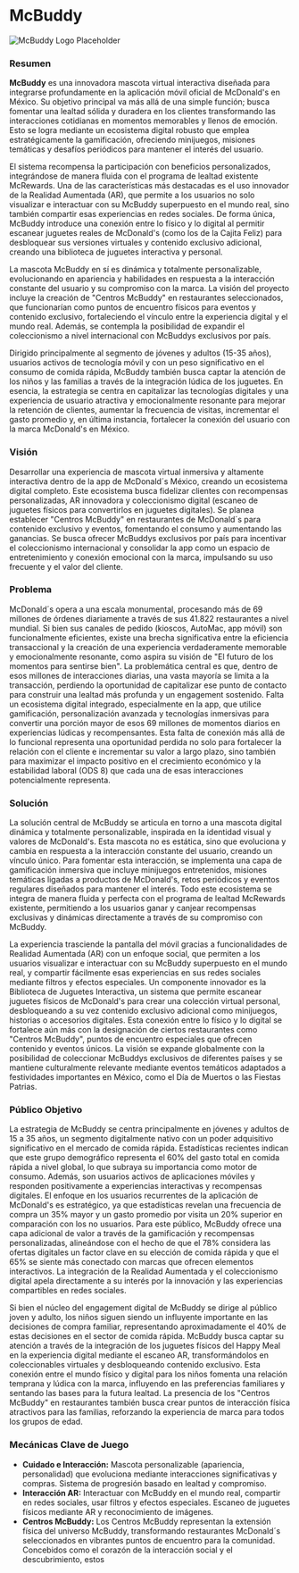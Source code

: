 # McBuddy

![McBuddy Logo Placeholder](McBUDDY.png)

### Resumen

**McBuddy** es una innovadora mascota virtual interactiva diseñada para integrarse profundamente en la aplicación móvil oficial de McDonald's en México. Su objetivo principal va más allá de una simple función; busca fomentar una lealtad sólida y duradera en los clientes transformando las interacciones cotidianas en momentos memorables y llenos de emoción. Esto se logra mediante un ecosistema digital robusto que emplea estratégicamente la gamificación, ofreciendo minijuegos, misiones temáticas y desafíos periódicos para mantener el interés del usuario.

El sistema recompensa la participación con beneficios personalizados, integrándose de manera fluida con el programa de lealtad existente McRewards. Una de las características más destacadas es el uso innovador de la Realidad Aumentada (AR), que permite a los usuarios no solo visualizar e interactuar con su McBuddy superpuesto en el mundo real, sino también compartir esas experiencias en redes sociales. De forma única, McBuddy introduce una conexión entre lo físico y lo digital al permitir escanear juguetes reales de McDonald's (como los de la Cajita Feliz) para desbloquear sus versiones virtuales y contenido exclusivo adicional, creando una biblioteca de juguetes interactiva y personal.

La mascota McBuddy en sí es dinámica y totalmente personalizable, evolucionando en apariencia y habilidades en respuesta a la interacción constante del usuario y su compromiso con la marca. La visión del proyecto incluye la creación de "Centros McBuddy" en restaurantes seleccionados, que funcionarían como puntos de encuentro físicos para eventos y contenido exclusivo, fortaleciendo el vínculo entre la experiencia digital y el mundo real. Además, se contempla la posibilidad de expandir el coleccionismo a nivel internacional con McBuddys exclusivos por país.

Dirigido principalmente al segmento de jóvenes y adultos (15-35 años), usuarios activos de tecnología móvil y con un peso significativo en el consumo de comida rápida, McBuddy también busca captar la atención de los niños y las familias a través de la integración lúdica de los juguetes. En esencia, la estrategia se centra en capitalizar las tecnologías digitales y una experiencia de usuario atractiva y emocionalmente resonante para mejorar la retención de clientes, aumentar la frecuencia de visitas, incrementar el gasto promedio y, en última instancia, fortalecer la conexión del usuario con la marca McDonald's en México.

### Visión

Desarrollar una experiencia de mascota virtual inmersiva y altamente interactiva dentro de la app de McDonald´s México, creando un ecosistema digital completo. Este ecosistema busca fidelizar clientes con recompensas personalizadas, AR innovadora y coleccionismo digital (escaneo de juguetes físicos para convertirlos en juguetes digitales). Se planea establecer "Centros McBuddy" en restaurantes de McDonald´s para contenido exclusivo y eventos, fomentando el consumo y aumentando las ganancias. Se busca ofrecer McBuddys exclusivos por país para incentivar el coleccionismo internacional y consolidar la app como un espacio de entretenimiento y conexión emocional con la marca, impulsando su uso frecuente y el valor del cliente.

### Problema

McDonald´s opera a una escala monumental, procesando más de 69 millones de órdenes diariamente a través de sus 41.822 restaurantes a nivel mundial. Si bien sus canales de pedido (kioscos, AutoMac, app móvil) son funcionalmente eficientes, existe una brecha significativa entre la eficiencia transaccional y la creación de una experiencia verdaderamente memorable y emocionalmente resonante, como aspira su visión de "El futuro de los momentos para sentirse bien". La problemática central es que, dentro de esos millones de interacciones diarias, una vasta mayoría se limita a la transacción, perdiendo la oportunidad de capitalizar ese punto de contacto para construir una lealtad más profunda y un engagement sostenido. Falta un ecosistema digital integrado, especialmente en la app, que utilice gamificación, personalización avanzada y tecnologías inmersivas para convertir una porción mayor de esos 69 millones de momentos diarios en experiencias lúdicas y recompensantes. Esta falta de conexión más allá de lo funcional representa una oportunidad perdida no solo para fortalecer la relación con el cliente e incrementar su valor a largo plazo, sino también para maximizar el impacto positivo en el crecimiento económico y la estabilidad laboral (ODS 8) que cada una de esas interacciones potencialmente representa.

### Solución

La solución central de McBuddy se articula en torno a una mascota digital dinámica y totalmente personalizable, inspirada en la identidad visual y valores de McDonald's. Esta mascota no es estática, sino que evoluciona y cambia en respuesta a la interacción constante del usuario, creando un vínculo único. Para fomentar esta interacción, se implementa una capa de gamificación inmersiva que incluye minijuegos entretenidos, misiones temáticas ligadas a productos de McDonald's, retos periódicos y eventos regulares diseñados para mantener el interés. Todo este ecosistema se integra de manera fluida y perfecta con el programa de lealtad McRewards existente, permitiendo a los usuarios ganar y canjear recompensas exclusivas y dinámicas directamente a través de su compromiso con McBuddy.

La experiencia trasciende la pantalla del móvil gracias a funcionalidades de Realidad Aumentada (AR) con un enfoque social, que permiten a los usuarios visualizar e interactuar con su McBuddy superpuesto en el mundo real, y compartir fácilmente esas experiencias en sus redes sociales mediante filtros y efectos especiales. Un componente innovador es la Biblioteca de Juguetes Interactiva, un sistema que permite escanear juguetes físicos de McDonald's para crear una colección virtual personal, desbloqueando a su vez contenido exclusivo adicional como minijuegos, historias o accesorios digitales. Esta conexión entre lo físico y lo digital se fortalece aún más con la designación de ciertos restaurantes como "Centros McBuddy", puntos de encuentro especiales que ofrecen contenido y eventos únicos. La visión se expande globalmente con la posibilidad de coleccionar McBuddys exclusivos de diferentes países y se mantiene culturalmente relevante mediante eventos temáticos adaptados a festividades importantes en México, como el Día de Muertos o las Fiestas Patrias.

### Público Objetivo

La estrategia de McBuddy se centra principalmente en jóvenes y adultos de 15 a 35 años, un segmento digitalmente nativo con un poder adquisitivo significativo en el mercado de comida rápida. Estadísticas recientes indican que este grupo demográfico representa el 60% del gasto total en comida rápida a nivel global, lo que subraya su importancia como motor de consumo. Además, son usuarios activos de aplicaciones móviles y responden positivamente a experiencias interactivas y recompensas digitales. El enfoque en los usuarios recurrentes de la aplicación de McDonald's es estratégico, ya que estadísticas revelan una frecuencia de compra un 35% mayor y un gasto promedio por visita un 20% superior en comparación con los no usuarios. Para este público, McBuddy ofrece una capa adicional de valor a través de la gamificación y recompensas personalizadas, alineándose con el hecho de que el 78% considera las ofertas digitales un factor clave en su elección de comida rápida y que el 65% se siente más conectado con marcas que ofrecen elementos interactivos. La integración de la Realidad Aumentada y el coleccionismo digital apela directamente a su interés por la innovación y las experiencias compartibles en redes sociales.

Si bien el núcleo del engagement digital de McBuddy se dirige al público joven y adulto, los niños siguen siendo un influyente importante en las decisiones de compra familiar, representando aproximadamente el 40% de estas decisiones en el sector de comida rápida. McBuddy busca captar su atención a través de la integración de los juguetes físicos del Happy Meal en la experiencia digital mediante el escaneo AR, transformándolos en coleccionables virtuales y desbloqueando contenido exclusivo. Esta conexión entre el mundo físico y digital para los niños fomenta una relación temprana y lúdica con la marca, influyendo en las preferencias familiares y sentando las bases para la futura lealtad. La presencia de los "Centros McBuddy" en restaurantes también busca crear puntos de interacción física atractivos para las familias, reforzando la experiencia de marca para todos los grupos de edad.

### Mecánicas Clave de Juego

* **Cuidado e Interacción:** Mascota personalizable (apariencia, personalidad) que evoluciona mediante interacciones significativas y compras. Sistema de progresión basado en lealtad y compromiso.
* **Interacción AR:** Interactuar con McBuddy en el mundo real, compartir en redes sociales, usar filtros y efectos especiales. Escaneo de juguetes físicos mediante AR y reconocimiento de imágenes.
* **Centros McBuddy:** Los Centros McBuddy representan la extensión física del universo McBuddy, transformando restaurantes McDonald´s seleccionados en vibrantes puntos de encuentro para la comunidad. Concebidos como el corazón de la interacción social y el descubrimiento, estos

